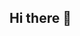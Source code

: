 ## Hi there 👋

<!--
**Beatriz-dos-Anjos/Beatriz-dos-Anjos** is a ✨ _special_ ✨ repository because its `README.md` (this file) appears on your GitHub profile.
# 👋 Hello! Welcome to my Github profile.
## My name is Beatriz dos Anjos
<div>
<a href="https://github.com/Beatriz-dos-Anjos">
<img loading="lazy" height="180em" src="https://github-readme-stats.vercel.app/api/top-langs/?username=Beatriz-dos-Anjos&layout=compact&langs_count=7&theme=dracula"/>
<img loading="lazy" height="180em" src="https://github-readme-stats.vercel.app/api?username=Beatriz-dos-Anjos&show_icons=true&theme=dracula&include_all_commits=true&count_private=true"/>
</div>

#About me!
##- 🔭 I’m currently working on Software Development, at CITI/UFPE ...
##- 📫 How to reach me: biaanjos2005@gmail.com
 
